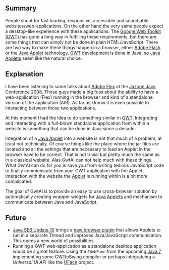 ## Summary ##

People shout for fast loading, responsive, accessible and searchable websites/web-applications. On the other hand the very same people expect a desktop-like experience with these applications. The [Google Web Toolkit (GWT) ](http://code.google.com/webtoolkit/) has gone a long way in fulfilling these requirements, but there are some things that can simply not be done in plain HTML/JavaScript. There are two way to make these things happen in a browser, either [Adobe Flash](http://www.adobe.com/products/flash/) or the [Java Applet](http://java.sun.com/applets/) technology. [GWT](http://code.google.com/webtoolkit/) development is done in Java, so [Java Applets](http://java.sun.com/applets/) seem like the natural choice.

## Explanation ##

I have been listening to some talks about [Adobe Flex](http://www.adobe.com/de/products/flex/) at the [Jazoon Java Conference](http://jazoon.com/) 2008. Those guys made a big fuss about the ability to have a web-application (Flex) running in the browser and kind of a standalone version of the application (AIR). As far as I know it is even possible  to interacting between those two applications.

At this moment I had the idea to do something similar in [GWT](http://code.google.com/webtoolkit/). Integrating and interacting with a full-blown standalone application from within a website is something that can be done in Java since a decade.

Integration of a [Java Applet](http://java.sun.com/applets/) into a website is not that much of a problem, at least not technically. Of course things like the place where the jar
files are located and all the settings that are necessary to load an Applet in the browser
have to be correct. That is not trivial but pretty much the same as in a classical website. Alas GwtAI can not help much with these things. What GwtAI can do for you is save you from writing tedious JavaScript code to finally communicate from your GWT application with the Applet. Interaction with the website the [Applet](http://java.sun.com/applets/) is running within is a bit more complicated.

The goal of GwtAI is to provide an easy to use cross-browser solution by automatically creating wrapper widgets for [Java Applets](http://java.sun.com/applets/) and mechanism to communicate between Java and JavaScript.

## Future ##

  * [Java SE6 Update 10](http://java.sun.com/javase/downloads/ea.jsp) brings a [new browser plugin](http://java.sun.com/javase/downloads/ea/6u10/plugin2/index.jsp) that allows Applets to run in a separate Thread and improves Java/JavaScript communication. This opens a new world of possibilities.
  * Running a GWT web-application as a standalone desktop application would be a great feature. Using the `JWebPane` from the upcoming [Java 7](https://jdk7.dev.java.net/), implementing some GWTtoSwing compiler or perhaps integrateing a _Universal UI API_ like the [UFace](http://code.google.com/p/uface/) project.